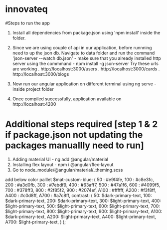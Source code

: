 # innovateq

#Steps to run the app

1. Install all dependencies from package.json using 'npm install' inside the folder.

2. Since we are using couple of api in our application, before runnning need to up the json db. Navigate to data folder and run the command 'json-server --watch db.json' - make sure that you already installed http server using the commmand - npm install -g json-server
Try these urls are working
 . http://localhost:3000/users
 . http://localhost:3000/cards
 . http://localhost:3000/blogs
3. Now run our angular application on different terminal using ng serve - inside project folder
4. Once compiled successfully, application available on http://localhost:4200

# Additional steps required [step 1 & 2 if package.json not updating the packages manuallly need to run]
1. Adding material UI - ng add @angular/material
2. Installing flex layout - npm i @angular/flex-layout
3. Go to node_module/@angular/material/_theming.scss

add below color palllet
$mat-custom-blue: (
  50 : #e9f4fe,
  100 : #c8e3fc,
  200 : #a3d0fb,
  300 : #7ebdf9,
  400 : #63aff7,
  500 : #47a1f6,
  600 : #4099f5,
  700 : #378ff3,
  800 : #2f85f2,
  900 : #2074ef,
  A100 : #ffffff,
  A200 : #f3f8ff,
  A400 : #c0d8ff,
  A700 : #a7c8ff,
  contrast: (
    50: $dark-primary-text,
    100: $dark-primary-text,
    200: $dark-primary-text,
    300: $light-primary-text,
    400: $light-primary-text,
    500: $light-primary-text,
    600: $light-primary-text,
    700: $light-primary-text,
    800: $light-primary-text,
    900: $light-primary-text,
    A100: $dark-primary-text,
    A200: $light-primary-text,
    A400: $light-primary-text,
    A700: $light-primary-text,
  )
);
